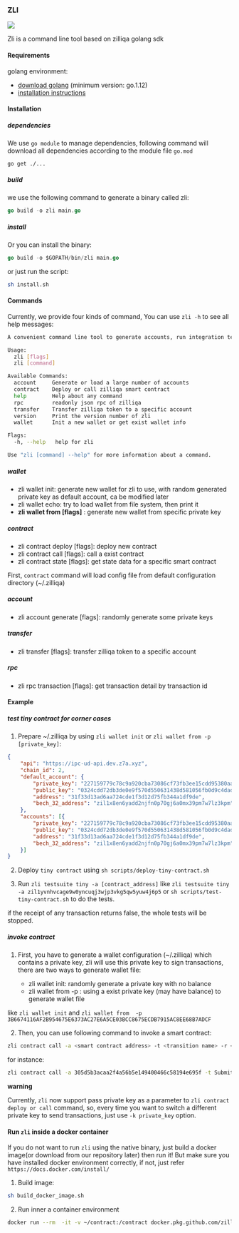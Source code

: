 ### ZLI

<a href="https://github.com/Zilliqa/zilliqa/blob/master/LICENSE" target="_blank"><img src="https://img.shields.io/badge/license-GPL%20v3-green.svg" /></a>

Zli is a command line tool based on zilliqa golang sdk

#### Requirements

golang environment: 


* [download golang](https://golang.org/dl/) (minimum version: go.1.12)
* [installation instructions](https://golang.org/doc/install)

#### Installation

<h5> dependencies </h5>

We use `go module` to manage dependencies, following command will download all dependencies according to the module file `go.mod`

```
go get ./...
```

<h5> build </h5>

we use the following command to generate a binary called zli:

```go
go build -o zli main.go
```

<h5> install </h5>

Or you can install the binary:

```go
go build -o $GOPATH/bin/zli main.go
```

or just run the script:

```bash
sh install.sh
```

#### Commands

Currently, we provide four kinds of command, You can use `zli -h` to see all help messages:

```bash
A convenient command line tool to generate accounts, run integration testings or run http server .etc

Usage:
  zli [flags]
  zli [command]

Available Commands:
  account     Generate or load a large number of accounts
  contract    Deploy or call zilliqa smart contract
  help        Help about any command
  rpc         readonly json rpc of zilliqa
  transfer    Transfer zilliqa token to a specific account
  version     Print the version number of zli
  wallet      Init a new wallet or get exist wallet info

Flags:
  -h, --help   help for zli

Use "zli [command] --help" for more information about a command.

```

<h5> wallet </h5>

* zli wallet init: generate new wallet for zli to use, with random generated private key as default account, ca be modified later
* zli wallet echo: try to load wallet from file system, then print it
* **zli wallet from [flags]** : generate new wallet from specific private key


<h5> contract </h5>

* zli contract deploy [flags]: deploy new contract
* zli contract call [flags]: call a exist contract
* zli contract state [flags]: get state data for a specific smart contract

First, `contract` command will load config file from default configuration directory (~/.zilliqa)

<h5> account </h5>

* zli account generate [flags]: randomly generate some private keys

<h5> transfer </h5>

* zli transfer [flags]: transfer zilliqa token to a specific account

<h5> rpc </h5>

* zli rpc transaction [flags]: get transaction detail by transaction id

#### Example

<h5> test tiny contract for corner cases </h5>

1. Prepare ~/.zilliqa by using `zli wallet init` or `zli wallet from -p [private_key]`:

```json
{
	"api": "https://ipc-ud-api.dev.z7a.xyz",
	"chain_id": 2,
	"default_account": {
		"private_key": "227159779c78c9a920cba73086cf73fb3ee15cdd95380aa3b93757669e345300",
		"public_key": "0324cdd72db3de0e9f570d550631438d581056fb0d9c4daddbad2928eaf49f54ee",
		"address": "31f33d13ad6aa724cde1f3d12d75fb344a1df9de",
		"bech_32_address": "zil1x8en6yadd2njfn0p70gj6a0mx39pm7w7lz3kpm"
	},
	"accounts": [{
		"private_key": "227159779c78c9a920cba73086cf73fb3ee15cdd95380aa3b93757669e345300",
		"public_key": "0324cdd72db3de0e9f570d550631438d581056fb0d9c4daddbad2928eaf49f54ee",
		"address": "31f33d13ad6aa724cde1f3d12d75fb344a1df9de",
		"bech_32_address": "zil1x8en6yadd2njfn0p70gj6a0mx39pm7w7lz3kpm"
	}]
}
```

2. Deploy `tiny contract` using `sh scripts/deploy-tiny-contract.sh`

3. Run `zli testsuite tiny -a [contract_address]` like `zli testsuite tiny -a zil1yvnhvcage9w0yncuqj3wjp3vkg5qw5yuw4j6p5` or `sh scripts/test-tiny-contract.sh` to do the tests.

if the receipt of any transaction returns false, the whole tests will be stopped.

<h5> invoke contract </h5>

1. First, you have to generate a wallet configuration (~/.zilliqa) which contains a private key, zli will use this private key to sign
transactions, there are two ways to generate wallet file:

    * zli wallet init: randomly generate a private key with no balance
    * zli wallet from -p <private key>: using a exist private key (may have balance) to generate wallet file

like `zli wallet init` and `zli wallet from  -p  3B6674116AF2B954675E6373AC27E6A5CE03BCC8675ECDB7915AC8EE68B7ADCF`

2. Then, you can use following command to invoke a smart contract:

```bash
zli contract call -a <smart contract address> -t <transition name> -r <parameter>
```

for instance:

```bash
zli contract call -a 305d5b3acaa2f4a56b5e149400466c58194e695f -t SubmitTransaction -r "[{\"vname\":\"recipient\",\"type\":\"ByStr20\",\"value\":\"0x381f4008505e940ad7681ec3468a719060caf796\"},{\"vname\":\"amount\",\"type\":\"Uint128\",\"value\":\"10\"},{\"vname\":\"tag\",\"type\":\"String\",\"value\":\"a\"}]"
```

**warning**

Currently, `zli` now support pass private key as a parameter to `zli contract deploy or call` command, so, every time
you want to switch a different private key to send transactions, just use `-k private_key` option.

#### Run `zli` inside a docker container

If you do not want to run `zli` using the native binary, just build a docker image(or download from our repository later) 
then run it! But make sure you have installed docker environment correctly, if not, just refer `https://docs.docker.com/install/`

1. Build image:

```bash
sh build_docker_image.sh
```

2. Run inner a container environment

```bash
docker run --rm  -it -v ~/contract:/contract docker.pkg.github.com/zilliqa/zli/zli bash
```

